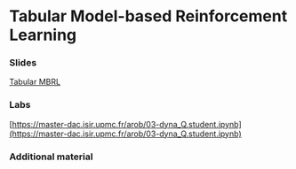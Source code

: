 # Tabular Model-based Reinforcement Learning

### Slides

[Tabular MBRL](https://master-dac.isir.upmc.fr/slides_bank/tabular_mbrl.pdf)

### Labs

[https://master-dac.isir.upmc.fr/arob/03-dyna_Q.student.ipynb](https://master-dac.isir.upmc.fr/arob/03-dyna_Q.student.ipynb)

### Additional material


